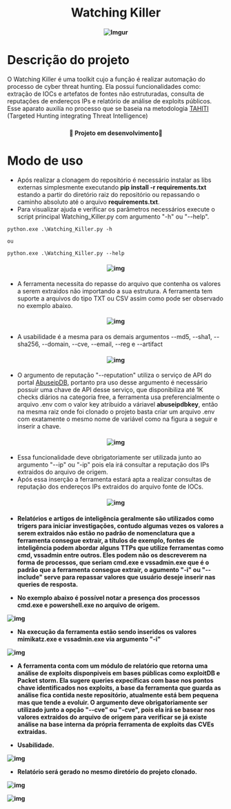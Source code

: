 <h1 align="center" >Watching Killer</h1>

<h4 align="center">

 ![Imgur](https://i.imgur.com/AAoJIuV.jpg)

</h4>

<h1>Descrição do projeto</h1>

O Watching Killer é uma toolkit cujo a função é realizar automação do processo de cyber threat hunting. Ela possui funcionalidades como: extração de IOCs e artefatos de fontes não estruturadas, consulta de reputações de endereços IPs e relatório de análise de exploits públicos. Esse aparato auxilía no processo que se baseia na metodologia <a href="https://www.betaalvereniging.nl/en/safety/tahiti/" target="_blank">TAHITI</a> (Targeted Hunting integrating Threat Intelligence)

<h3></h3>


<h4 align="center">
  
   :construction: Projeto em desenvolvimento:construction:

</h4>

<h3></h3>

<!-- Modo de uso-->

<h1>Modo de uso</h1>

* Após realizar a clonagem do repositório é necessário instalar as libs externas simplesmente executando **pip install -r requirements.txt** estando a partir do diretório raiz do repositório ou repassando o caminho absoluto até o arquivo **requirements.txt**.
* Para visualizar ajuda e verificar os parâmetros necessários execute o script principal Watching_Killer.py com argumento "-h" ou "--help".

```
python.exe .\Watching_Killer.py -h

ou 

python.exe .\Watching_Killer.py --help

```
<h4 align="center">

![img](https://i.imgur.com/29zIWlb.png)

</h4>

* A ferramenta necessita do repasse do arquivo que contenha os valores a serem extraidos não importando a sua estrutura. A ferramenta tem suporte a arquivos do tipo TXT ou CSV assim como pode ser observado no exemplo abaixo.

<h4 align="center">

![img](https://i.imgur.com/TMFtz5i.png)

</h4>

* A usabilidade é a mesma para os demais argumentos --md5, --sha1, --sha256, --domain, --cve, --email, --reg e --artifact 

<h4 align="center">

![img](https://i.imgur.com/uBMUlM3.png)

</h4>

* O argumento de reputação "--reputation" utiliza o serviço de API do portal <a href="https://docs.abuseipdb.com/#introduction" target="_blank">AbuseipDB</a>, portanto pra uso desse argumento é necessário possuir uma chave de API desse serviço, que disponibiliza até 1K checks diários na categoria free, a ferramenta usa preferencialmente o arquivo .env com o valor key atribuido a váriavel **abuseipdbkey**, então na mesma raiz onde foi clonado o projeto basta criar um arquivo .env com exatamente o mesmo nome de variável como na figura a seguir e inserir a chave.

<h4 align="center">

![img](https://i.imgur.com/Z5q8k6y.png)

</h4>

* Essa funcionalidade deve obrigatoriamente ser utilizada junto ao argumento "--ip" ou "-ip" pois ela irá consultar a reputação dos IPs extraidos do arquivo de origem.
* Após essa inserção a ferramenta estará apta a realizar consultas de reputação dos endereços IPs extraidos do arquivo fonte de IOCs.

<h4 align="center">

![img](https://i.imgur.com/3xwtlsg.png)

</h4>

<h4>
 
* Relatórios e artigos de inteligência geralmente são utilizados como trigers para iniciar investigações, contudo algumas vezes os valores a serem extraidos não estão no padrão de nomenclatura que a ferramenta consegue extrair, a títulos de exemplo, fontes de inteligência podem abordar alguns TTPs que utilize ferramentas como cmd, vssadmin entre outros. Eles podem não os descreverem na forma de processos, que seriam cmd.exe e vssadmin.exe que é o padrão que a ferramenta consegue extrair, o agumento "-i" ou "--include" serve para repassar valores que usuário deseje inserir nas queries de resposta.

* No exemplo abaixo é possível notar a presença dos processos cmd.exe e powershell.exe no arquivo de origem.

![img](https://i.imgur.com/qTnO4iH.png)

* Na execução da ferramenta estão sendo inseridos os valores mimikatz.exe e vssadmin.exe via argumento "-i" 

![img](https://i.imgur.com/s7wuXIn.png)

* A ferramenta conta com um módulo de relatório que retorna uma análise de exploits disponpiveis em bases públicas como exploitDB e Packet storm. Ela sugere queries expecíficas com base nos pontos chave identificados nos exploits, a base da ferramenta que guarda as análise fica contida neste repositório, atualmente está bem pequena mas que tende a evoluir. O argumento deve obrigatoriamente ser utilizado junto a opção "--cve" ou "-cve", pois ela irá se basear nos valores extraidos do arquivo de origem para verificar se já existe análise na base interna da própria ferramenta de exploits das CVEs extraidas.

* Usabilidade.

![img](https://i.imgur.com/bFGbF5w.png)

* Relatório será gerado no mesmo diretório do projeto clonado.

![img](https://i.imgur.com/4kD0BJI.png)

![img](https://i.imgur.com/0sOMNz5.png)

</h4>



